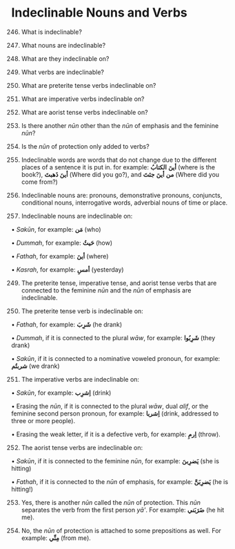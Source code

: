 Indeclinable Nouns and Verbs
============================

246. What is indeclinable?

247. What nouns are indeclinable?

248. What are they indeclinable on?

249. What verbs are indeclinable?

250. What are preterite tense verbs indeclinable on?

251. What are imperative verbs indeclinable on?

252. What are aorist tense verbs indeclinable on?

253. Is there another *nūn* other than the *nūn* of emphasis and the
feminine *nūn*?

254. Is the *nūn* of protection only added to verbs?

246. Indeclinable words are words that do not change due to the
different places of a sentence it is put in. for example: **أینَ**
**الکتابُ** (where is the book?), **أینَ** **ذَهبتَ** (Where did you
go?), and **من** **أینَ** **جئتَ** (Where did you come from?)

247. Indeclinable nouns are: pronouns, demonstrative pronouns,
conjuncts, conditional nouns, interrogative words, adverbial nouns of
time or place.

248. Indeclinable nouns are indeclinable on:

• *Sakūn*, for example: **مَن** (who)

• *Dummah*, for example: **حَیثُ** (how)

• *Fathah*, for example: **أینَ** (where)

• *Kasrah*, for example: **أمسِ** (yesterday)

249. The preterite tense, imperative tense, and aorist tense verbs that
are connected to the feminine *nūn* and the *nūn* of emphasis are
indeclinable.

250. The preterite tense verb is indeclinable on:

• *Fathah*, for example: **شَرِبَ** (he drank)

• *Dummah*, if it is connected to the plural *wāw*, for example:
**شَرِبُوا** (they drank)

• *Sakūn*, if it is connected to a nominative voweled pronoun, for
example: **شربتُم** (we drank)

251. The imperative verbs are indeclinable on:

• *Sakūn*, for example: **اِشرِب** (drink)

• Erasing the *nūn*, if it is connected to the plural *wāw*, dual
*alif*, or the feminine second person pronoun, for example: **اِشربا**
(drink, addressed to three or more people).

• Erasing the weak letter, if it is a defective verb, for example:
**اِرمِ** (throw).

252. The aorist tense verbs are indeclinable on:

• *Sakūn*, if it is connected to the feminine *nūn*, for example:
**یَضرِبنَ** (she is hitting)

• *Fathah*, if it is connected to the *nūn* of emphasis, for example:
**یَضرِبَنَّ** (he is hitting!)

253. Yes, there is another *nūn* called the *nūn* of protection. This
*nūn* separates the verb from the first person *yā'*. For example:
**ضَرَبَني** (he hit me).

254. No, the *nūn* of protection is attached to some prepositions as
well. For example: **مِنِّي** (from me).


